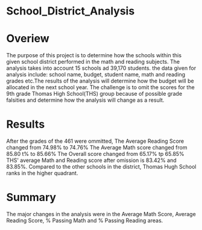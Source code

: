 # School_District_Analysis

# Overiew 
The purpose of this project is to determine how the schools within this given school district performed in the math and reading subjects. 
The analysis takes into account 15 schools ad 39,170 students. the data given for analysis include: school name, budget, student name, 
math and reading grades etc.The results of the analysis will determine how the budget will be allocated in the next school year. The challenge 
is to omit the scores for the 9th grade Thomas High School(THS) group because of possible grade falsities and determine how the analysis will change 
as a result. 

# Results 

After the grades of the 461 were ommitted, The Average Reading Score changed from 74.98% to 74.76% 
The Average Math score changed from 85.80 t% to 85.66% 
The Overall score changed from 65.17% tp 65.85%
THS' average Math and Reading score after omission is 83.42% and 83.85%. Compared to the other schools in 
the district, Thomas Hugh School ranks in the higher quadrant. 

# Summary 

The major changes in the analysis were in the Average Math Score, Average Reading Score,
% Passing Math and % Passing Reading	areas.
